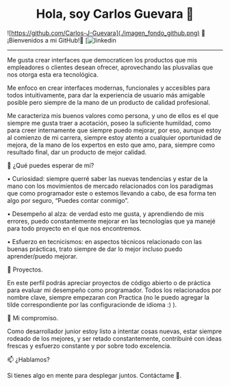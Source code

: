 <h1 align="center">Hola, soy <a>Carlos Guevara</a> 👋</h1>

![https://github.com/Carlos-J-Guevara](./imagen_fondo_github.png)
🌟 ¡Bienvenidos a mi GitHub!🙂
[![linkedin](https://www.linkedin.com/in/carlos-jose-angel-guevara-micciollo-a0925616b/)

<hr>
Me gusta crear interfaces que democraticen los productos que mis empleadores o clientes desean ofrecer, aprovechando las plusvalías que nos otorga esta era tecnológica.
 
Me enfoco en crear interfaces modernas, funcionales y accesibles para todos intuitivamente, para dar la experiencia de usuario más amigable posible pero siempre de la mano de un producto de calidad profesional.

Me caracteriza mis buenos valores como persona, y uno de ellos es el que siempre me gusta traer a acotación, poseo la suficiente humildad, como para creer internamente que siempre puedo mejorar, por eso, aunque estoy al comienzo de mi carrera, siempre estoy atento a cualquier oportunidad de mejora, de la mano de los expertos en esto que amo, para, siempre como resultado final, dar un producto de mejor calidad.

🚀 ¿Qué puedes esperar de mí?

•	Curiosidad: siempre querré saber las nuevas tendencias y estar de la mano con los movimientos de mercado relacionados con los paradigmas que como programador este o estemos llevando a cabo, de esa forma ten algo por seguro, “Puedes contar conmigo”.

•	Desempeño al alza: de verdad esto me gusta, y aprendiendo de mis errores, puedo constantemente mejorar en las tecnologías que ya manejé para todo proyecto en el que nos encontremos. 

•	Esfuerzo en tecnicismos: en aspectos técnicos relacionado con las buenas prácticas, trato siempre de dar lo mejor incluso puedo aprender/puedo mejorar. 

💼 Proyectos.

En este perfil podrás apreciar proyectos de código abierto o de práctica para evaluar mi desempeño como programador.
 Todos los relacionados por nombre clave, siempre empezaran con Practica (no le puedo agregar la tilde correspondiente por las configuracionde de idioma :) ). 

🌱 Mi compromiso.

Como desarrollador junior estoy listo a intentar cosas nuevas, estar siempre rodeado de los mejores, y ser retado constantemente, contribuiré con ideas frescas y esfuerzo constante y por sobre todo excelencia.  

📫 ¿Hablamos?

Si tienes algo en mente para desplegar juntos. Contáctame 🙂.



<!--
**Carlos-J-Guevara/Carlos-J-Guevara** is a ✨ _special_ ✨ repository because its `README.md` (this file) appears on your GitHub profile.

Here are some ideas to get you started:

- 🔭 I’m currently working on ...
- 🌱 I’m currently learning ...
- 👯 I’m looking to collaborate on ...
- 🤔 I’m looking for help with ...
- 💬 Ask me about ...
- 📫 How to reach me: ...
- 😄 Pronouns: ...
- ⚡ Fun fact: ...
-->

